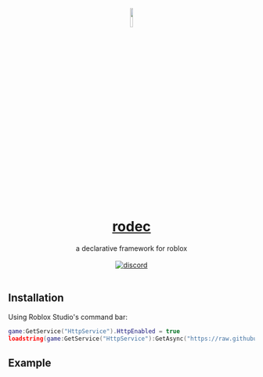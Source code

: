<div align="center">
    <img width=10% src="https://cdn.discordapp.com/icons/412448235890802710/545ae525fbcdab5b5386e73021c3c598.png?size=512">
    <h1 align="center"><a href="foo.com">rodec</a></h1>
</div>
<div align="center">a declarative framework for roblox</div>
<br>
<div align="center">
	<a href="https://discord.gg/kP7U9Mj"><img src="https://discordapp.com/api/guilds/476080952636997633/embed.png" alt="discord" /></a>
</div>
<div>&nbsp;</div>

## Installation
Using Roblox Studio's command bar:
```lua
game:GetService("HttpService").HttpEnabled = true
loadstring(game:GetService("HttpService"):GetAsync("https://raw.githubusercontent.com/ilvfie/rodec/master/install.lua"))()
```
## Example